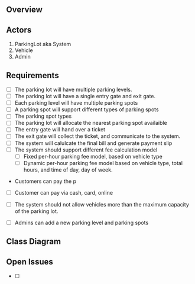 ## Overview

## Actors

1. ParkingLot aka System
2. Vehicle
3. Admin

## Requirements
- [ ] The parking lot will have multiple parking levels.
- [ ] The parking lot will have a single entry gate and exit gate.
- [ ] Each parking level will have multiple parking spots
- [ ] A parking spot will support different types of parking spots
- [ ] The parking spot types 
- [ ] The parking lot will allocate the nearest parking spot availaible
- [ ] The entry gate will hand over a ticket
- [ ] The exit gate will collect the ticket, and communicate to the system.
- [ ] The system will calulcate the final bill and generate payment slip
- [ ] The system should support different fee calculation model
  - [ ] Fixed per-hour parking fee model, based on vehicle type
  - [ ] Dynamic per-hour parking fee model based on vehicle type, total hours, and time of day, day of week.
- Customers can pay the p
- [ ] Customer can pay via cash, card, online
- [ ] The system should not allow vehicles more than the maximum capacity of the parking lot.
- [ ] Admins can add a new parking level and parking spots


## Class Diagram



## Open Issues
- [ ] 
